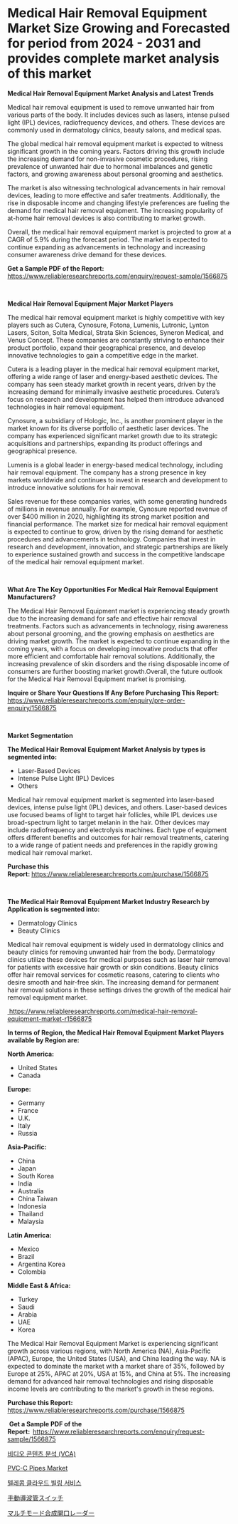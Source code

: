 <p><h1>Medical Hair Removal Equipment Market Size Growing and Forecasted for period from 2024 - 2031 and provides complete market analysis of this market</h1></p><p><strong>Medical Hair Removal Equipment Market Analysis and Latest Trends</strong></p>
<p><p>Medical hair removal equipment is used to remove unwanted hair from various parts of the body. It includes devices such as lasers, intense pulsed light (IPL) devices, radiofrequency devices, and others. These devices are commonly used in dermatology clinics, beauty salons, and medical spas.</p><p>The global medical hair removal equipment market is expected to witness significant growth in the coming years. Factors driving this growth include the increasing demand for non-invasive cosmetic procedures, rising prevalence of unwanted hair due to hormonal imbalances and genetic factors, and growing awareness about personal grooming and aesthetics.</p><p>The market is also witnessing technological advancements in hair removal devices, leading to more effective and safer treatments. Additionally, the rise in disposable income and changing lifestyle preferences are fueling the demand for medical hair removal equipment. The increasing popularity of at-home hair removal devices is also contributing to market growth.</p><p>Overall, the medical hair removal equipment market is projected to grow at a CAGR of 5.9% during the forecast period. The market is expected to continue expanding as advancements in technology and increasing consumer awareness drive demand for these devices.</p></p>
<p><strong>Get a Sample PDF of the Report:&nbsp;</strong> <a href="https://www.reliableresearchreports.com/enquiry/request-sample/1566875">https://www.reliableresearchreports.com/enquiry/request-sample/1566875</a></p>
<p>&nbsp;</p>
<p><strong>Medical Hair Removal Equipment Major Market Players</strong></p>
<p><p>The medical hair removal equipment market is highly competitive with key players such as Cutera, Cynosure, Fotona, Lumenis, Lutronic, Lynton Lasers, Sciton, Solta Medical, Strata Skin Sciences, Syneron Medical, and Venus Concept. These companies are constantly striving to enhance their product portfolio, expand their geographical presence, and develop innovative technologies to gain a competitive edge in the market.</p><p>Cutera is a leading player in the medical hair removal equipment market, offering a wide range of laser and energy-based aesthetic devices. The company has seen steady market growth in recent years, driven by the increasing demand for minimally invasive aesthetic procedures. Cutera’s focus on research and development has helped them introduce advanced technologies in hair removal equipment.</p><p>Cynosure, a subsidiary of Hologic, Inc., is another prominent player in the market known for its diverse portfolio of aesthetic laser devices. The company has experienced significant market growth due to its strategic acquisitions and partnerships, expanding its product offerings and geographical presence.</p><p>Lumenis is a global leader in energy-based medical technology, including hair removal equipment. The company has a strong presence in key markets worldwide and continues to invest in research and development to introduce innovative solutions for hair removal.</p><p>Sales revenue for these companies varies, with some generating hundreds of millions in revenue annually. For example, Cynosure reported revenue of over $400 million in 2020, highlighting its strong market position and financial performance. The market size for medical hair removal equipment is expected to continue to grow, driven by the rising demand for aesthetic procedures and advancements in technology. Companies that invest in research and development, innovation, and strategic partnerships are likely to experience sustained growth and success in the competitive landscape of the medical hair removal equipment market.</p></p>
<p>&nbsp;</p>
<p><strong>What Are The Key Opportunities For Medical Hair Removal Equipment Manufacturers?</strong></p>
<p><p>The Medical Hair Removal Equipment market is experiencing steady growth due to the increasing demand for safe and effective hair removal treatments. Factors such as advancements in technology, rising awareness about personal grooming, and the growing emphasis on aesthetics are driving market growth. The market is expected to continue expanding in the coming years, with a focus on developing innovative products that offer more efficient and comfortable hair removal solutions. Additionally, the increasing prevalence of skin disorders and the rising disposable income of consumers are further boosting market growth.Overall, the future outlook for the Medical Hair Removal Equipment market is promising.</p></p>
<p><strong>Inquire or Share Your Questions If Any Before Purchasing This Report:</strong> <a href="https://www.reliableresearchreports.com/enquiry/pre-order-enquiry/1566875">https://www.reliableresearchreports.com/enquiry/pre-order-enquiry/1566875</a></p>
<p>&nbsp;</p>
<p><strong>Market Segmentation</strong></p>
<p><strong>The Medical Hair Removal Equipment Market Analysis by types is segmented into:</strong></p>
<p><ul><li>Laser-Based Devices</li><li>Intense Pulse Light (IPL) Devices</li><li>Others</li></ul></p>
<p><p>Medical hair removal equipment market is segmented into laser-based devices, intense pulse light (IPL) devices, and others. Laser-based devices use focused beams of light to target hair follicles, while IPL devices use broad-spectrum light to target melanin in the hair. Other devices may include radiofrequency and electrolysis machines. Each type of equipment offers different benefits and outcomes for hair removal treatments, catering to a wide range of patient needs and preferences in the rapidly growing medical hair removal market.</p></p>
<p><strong>Purchase this Report:&nbsp;</strong><a href="https://www.reliableresearchreports.com/purchase/1566875">https://www.reliableresearchreports.com/purchase/1566875</a></p>
<p>&nbsp;</p>
<p><strong>The Medical Hair Removal Equipment Market Industry Research by Application is segmented into:</strong></p>
<p><ul><li>Dermatology Clinics</li><li>Beauty Clinics</li></ul></p>
<p><p>Medical hair removal equipment is widely used in dermatology clinics and beauty clinics for removing unwanted hair from the body. Dermatology clinics utilize these devices for medical purposes such as laser hair removal for patients with excessive hair growth or skin conditions. Beauty clinics offer hair removal services for cosmetic reasons, catering to clients who desire smooth and hair-free skin. The increasing demand for permanent hair removal solutions in these settings drives the growth of the medical hair removal equipment market.</p></p>
<p><a href="https://www.reliableresearchreports.com/medical-hair-removal-equipment-market-r1566875">&nbsp;https://www.reliableresearchreports.com/medical-hair-removal-equipment-market-r1566875</a></p>
<p><strong>In terms of Region, the Medical Hair Removal Equipment Market Players available by Region are:</strong></p>
<p>
    <p> <strong> North America: </strong>
        <ul>
            <li>United States</li>
            <li>Canada</li>
        </ul>
        </p> 
    <p> <strong> Europe: </strong>
        <ul>
            <li>Germany</li>
            <li>France</li>
            <li>U.K.</li>
            <li>Italy</li>
            <li>Russia</li>
        </ul>
        </p> 
    <p> <strong> Asia-Pacific: </strong>
        <ul>
            <li>China</li>
            <li>Japan</li>
            <li>South Korea</li>
            <li>India</li>
            <li>Australia</li>
            <li>China Taiwan</li>
            <li>Indonesia</li>
            <li>Thailand</li>
            <li>Malaysia</li>
        </ul>
        </p> 
    <p> <strong> Latin America: </strong>
        <ul>
            <li>Mexico</li>
            <li>Brazil</li>
            <li>Argentina Korea</li>
            <li>Colombia</li>
        </ul>
        </p> 
    <p> <strong> Middle East & Africa: </strong>
        <ul>
            <li>Turkey</li>
            <li>Saudi</li>
            <li>Arabia</li>
            <li>UAE</li>
            <li>Korea</li>
        </ul>
    </p>
    </p>
<p><p>The Medical Hair Removal Equipment Market is experiencing significant growth across various regions, with North America (NA), Asia-Pacific (APAC), Europe, the United States (USA), and China leading the way. NA is expected to dominate the market with a market share of 35%, followed by Europe at 25%, APAC at 20%, USA at 15%, and China at 5%. The increasing demand for advanced hair removal technologies and rising disposable income levels are contributing to the market's growth in these regions.</p></p>
<p><strong>Purchase this Report: </strong><a href="https://www.reliableresearchreports.com/purchase/1566875">https://www.reliableresearchreports.com/purchase/1566875</a></p>
<p>&nbsp;<strong>Get a Sample PDF of the Report:&nbsp;&nbsp;</strong><a href="https://www.reliableresearchreports.com/enquiry/request-sample/1566875">https://www.reliableresearchreports.com/enquiry/request-sample/1566875</a></p>
<p><strong></strong></p>
<p><p><a href="https://github.com/mdmazharulnwr786/Market-Research-Report-List-1/blob/main/850127084707.md">비디오 콘텐츠 분석 (VCA)</a></p><p><a href="https://github.com/guneycigdem35/Market-Research-Report-List-3/blob/main/pvc-c-pipes-market.md">PVC-C Pipes Market</a></p><p><a href="https://github.com/rsg307664904/Market-Research-Report-List-2/blob/main/106633383839.md">텔레콤 클라우드 빌링 서비스</a></p><p><a href="https://github.com/HershelKris/Market-Research-Report-List-1/blob/main/580123399121.md">手動導波管スイッチ</a></p><p><a href="https://medium.com/@jasohung45456/%E3%83%9E%E3%83%AB%E3%83%81%E3%83%A2%E3%83%BC%E3%83%89%E5%90%88%E6%88%90%E9%96%8B%E5%8F%A3%E3%83%AC%E3%83%BC%E3%83%80%E3%83%BC%E5%B8%82%E5%A0%B4-2031%E5%B9%B4%E3%81%BE%E3%81%A7%E3%81%AE%E3%83%88%E3%83%AC%E3%83%B3%E3%83%89-%E4%BA%88%E6%B8%AC-%E7%AB%B6%E4%BA%89%E5%88%86%E6%9E%90-23831e427119">マルチモード合成開口レーダー</a></p></p>